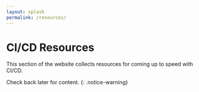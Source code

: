 ```yaml
---
layout: splash
permalink: /resources/
---
```


# CI/CD Resources

This section of the website collects resources for coming up to speed with
CI/CD.

Check back later for content.
{: .notice-warning}